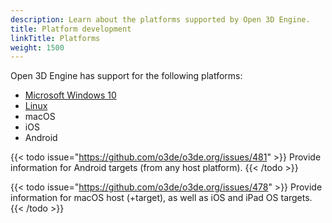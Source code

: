 ```yaml
---
description: Learn about the platforms supported by Open 3D Engine. 
title: Platform development
linkTitle: Platforms
weight: 1500
---
```


Open 3D Engine has support for the following platforms:

- [Microsoft Windows 10](./windows)
- [Linux](./linux)
- macOS
- iOS
- Android

{{< todo issue="https://github.com/o3de/o3de.org/issues/481" >}}
Provide information for Android targets (from any host platform).
{{< /todo >}}

{{< todo issue="https://github.com/o3de/o3de.org/issues/478" >}}
Provide information for macOS host (+target), as well as iOS and iPad OS targets.
{{< /todo >}}
